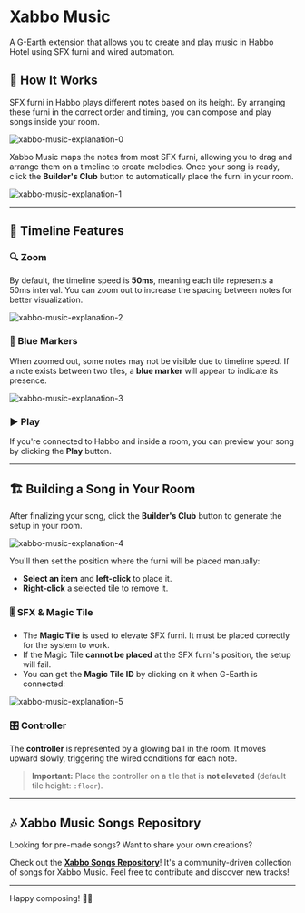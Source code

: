 # Xabbo Music
A G-Earth extension that allows you to create and play music in Habbo Hotel using SFX furni and wired automation.

## 🎵 How It Works
SFX furni in Habbo plays different notes based on its height. By arranging these furni in the correct order and timing, you can compose and play songs inside your room.

![xabbo-music-explanation-0](https://github.com/user-attachments/assets/6b78efda-669a-4263-8b86-eee2a42cf514)

Xabbo Music maps the notes from most SFX furni, allowing you to drag and arrange them on a timeline to create melodies. Once your song is ready, click the **Builder's Club** button to automatically place the furni in your room.

![xabbo-music-explanation-1](https://github-production-user-asset-6210df.s3.amazonaws.com/34200697/253669100-efdbdbb9-8a0a-4af7-a1de-15a6ff652636.png)

---

## 🎼 Timeline Features
### 🔍 Zoom
By default, the timeline speed is **50ms**, meaning each tile represents a 50ms interval. You can zoom out to increase the spacing between notes for better visualization.

![xabbo-music-explanation-2](https://github-production-user-asset-6210df.s3.amazonaws.com/34200697/253656720-660fd924-0689-4509-a7ab-60c9951eaba6.png)

### 🔵 Blue Markers
When zoomed out, some notes may not be visible due to timeline speed. If a note exists between two tiles, a **blue marker** will appear to indicate its presence.

![xabbo-music-explanation-3](https://github-production-user-asset-6210df.s3.amazonaws.com/34200697/253657280-04e9dd1e-90be-43ea-9fc0-50031fa634d2.png)

### ▶️ Play
If you're connected to Habbo and inside a room, you can preview your song by clicking the **Play** button.

---

## 🏗️ Building a Song in Your Room
After finalizing your song, click the **Builder's Club** button to generate the setup in your room.

![xabbo-music-explanation-4](https://github-production-user-asset-6210df.s3.amazonaws.com/34200697/253669416-395ae77a-733e-42a7-8512-635e68b53dae.png)

You'll then set the position where the furni will be placed manually:
- **Select an item** and **left-click** to place it.
- **Right-click** a selected tile to remove it.

### 🎚️ SFX & Magic Tile
- The **Magic Tile** is used to elevate SFX furni. It must be placed correctly for the system to work.
- If the Magic Tile **cannot be placed** at the SFX furni's position, the setup will fail.
- You can get the **Magic Tile ID** by clicking on it when G-Earth is connected:

![xabbo-music-explanation-5](https://github.com/scottstamp/RoomExfiltrator/assets/34200697/76596338-9697-4bc3-ba33-2e9e4882091e)

### 🎛️ Controller
The **controller** is represented by a glowing ball in the room. It moves upward slowly, triggering the wired conditions for each note. 

> **Important:** Place the controller on a tile that is **not elevated** (default tile height: `:floor`).

---

## 🎶 Xabbo Music Songs Repository
Looking for pre-made songs? Want to share your own creations?

Check out the **[Xabbo Songs Repository](https://github.com/YOUR-REPO-LINK)**! It's a community-driven collection of songs for Xabbo Music. Feel free to contribute and discover new tracks!

---

Happy composing! 🎼✨

